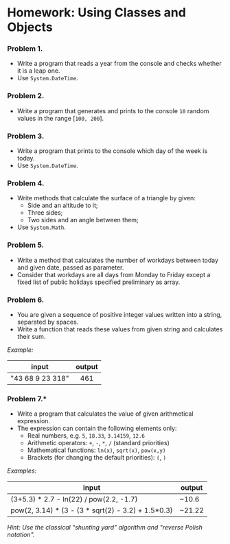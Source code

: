 Homework: Using Classes and Objects
===================================

### Problem 1.
*	Write a program that reads a year from the console and checks whether it is a leap one.
*	Use `System.DateTime`.

### Problem 2.
*	Write a program that generates and prints to the console `10` random values in the range [`100, 200`].

### Problem 3.
*	Write a program that prints to the console which day of the week is today.
*	Use `System.DateTime`.

### Problem 4.
*	Write methods that calculate the surface of a triangle by given:
	*	Side and an altitude to it;
	*	Three sides;
	*	Two sides and an angle between them;
*	Use `System.Math`.

### Problem 5.
*	Write a method that calculates the number of workdays between today and given date, passed as parameter.
*	Consider that workdays are all days from Monday to Friday except a fixed list of public holidays specified preliminary as array.

### Problem 6.
*	You are given a sequence of positive integer values written into a string, separated by spaces.
*	Write a function that reads these values from given string and calculates their sum.

_Example:_

|      input       | output |
|------------------|:------:|
| "43 68 9 23 318" | 461    |

### Problem 7.*
*	Write a program that calculates the value of given arithmetical expression.
*	The expression can contain the following elements only:
	*	Real numbers, e.g. `5`, `18.33`, `3.14159`, `12.6`
	*	Arithmetic operators: `+`, `-`, `*`, `/` (standard priorities)
	*	Mathematical functions: `ln(x)`, `sqrt(x)`, `pow(x,y)`
	*	Brackets (for changing the default priorities): `(`, `)`

_Examples:_

|                        input                       | output |
|----------------------------------------------------|--------|
| (3+5.3) * 2.7 - ln(22) / pow(2.2, -1.7)            | ~10.6  |
| pow(2, 3.14) * (3 - (3 * sqrt(2) - 3.2) + 1.5*0.3) | ~21.22 |

_Hint: Use the classical "shunting yard" algorithm and "reverse Polish notation"._
